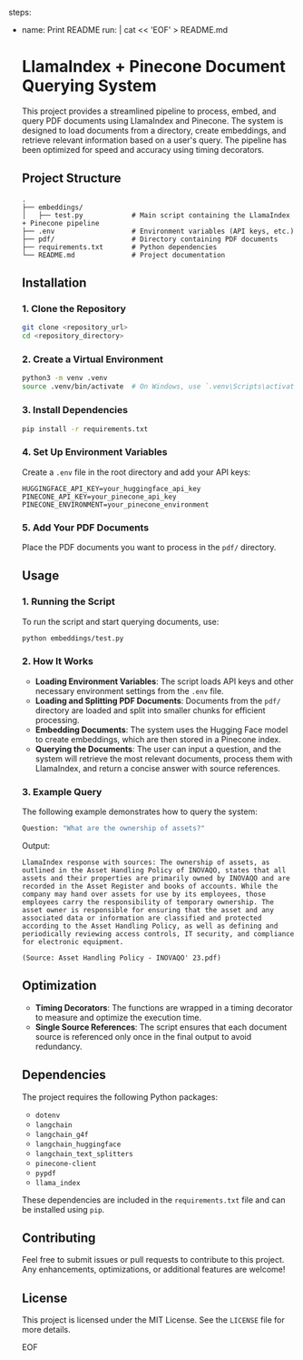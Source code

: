 steps:
  - name: Print README
    run: |
      cat << 'EOF' > README.md
      # LlamaIndex + Pinecone Document Querying System

      This project provides a streamlined pipeline to process, embed, and query PDF documents using LlamaIndex and Pinecone. The system is designed to load documents from a directory, create embeddings, and retrieve relevant information based on a user's query. The pipeline has been optimized for speed and accuracy using timing decorators.

      ## Project Structure

      ```
      .
      ├── embeddings/
      │   ├── test.py            # Main script containing the LlamaIndex + Pinecone pipeline
      ├── .env                   # Environment variables (API keys, etc.)
      ├── pdf/                   # Directory containing PDF documents
      ├── requirements.txt       # Python dependencies
      └── README.md              # Project documentation
      ```

      ## Installation

      ### 1. Clone the Repository
      ```bash
      git clone <repository_url>
      cd <repository_directory>
      ```

      ### 2. Create a Virtual Environment
      ```bash
      python3 -m venv .venv
      source .venv/bin/activate  # On Windows, use `.venv\Scripts\activate`
      ```

      ### 3. Install Dependencies
      ```bash
      pip install -r requirements.txt
      ```

      ### 4. Set Up Environment Variables
      Create a `.env` file in the root directory and add your API keys:
      ```plaintext
      HUGGINGFACE_API_KEY=your_huggingface_api_key
      PINECONE_API_KEY=your_pinecone_api_key
      PINECONE_ENVIRONMENT=your_pinecone_environment
      ```

      ### 5. Add Your PDF Documents
      Place the PDF documents you want to process in the `pdf/` directory.

      ## Usage

      ### 1. Running the Script

      To run the script and start querying documents, use:
      ```bash
      python embeddings/test.py
      ```

      ### 2. How It Works

      - **Loading Environment Variables**: The script loads API keys and other necessary environment settings from the `.env` file.
      - **Loading and Splitting PDF Documents**: Documents from the `pdf/` directory are loaded and split into smaller chunks for efficient processing.
      - **Embedding Documents**: The system uses the Hugging Face model to create embeddings, which are then stored in a Pinecone index.
      - **Querying the Documents**: The user can input a question, and the system will retrieve the most relevant documents, process them with LlamaIndex, and return a concise answer with source references.

      ### 3. Example Query

      The following example demonstrates how to query the system:
      ```bash
      Question: "What are the ownership of assets?"
      ```
      Output:
      ```plaintext
      LlamaIndex response with sources: The ownership of assets, as outlined in the Asset Handling Policy of INOVAQO, states that all assets and their properties are primarily owned by INOVAQO and are recorded in the Asset Register and books of accounts. While the company may hand over assets for use by its employees, those employees carry the responsibility of temporary ownership. The asset owner is responsible for ensuring that the asset and any associated data or information are classified and protected according to the Asset Handling Policy, as well as defining and periodically reviewing access controls, IT security, and compliance for electronic equipment.

      (Source: Asset Handling Policy - INOVAQO' 23.pdf)
      ```

      ## Optimization

      - **Timing Decorators**: The functions are wrapped in a timing decorator to measure and optimize the execution time.
      - **Single Source References**: The script ensures that each document source is referenced only once in the final output to avoid redundancy.

      ## Dependencies

      The project requires the following Python packages:
      - `dotenv`
      - `langchain`
      - `langchain_g4f`
      - `langchain_huggingface`
      - `langchain_text_splitters`
      - `pinecone-client`
      - `pypdf`
      - `llama_index`

      These dependencies are included in the `requirements.txt` file and can be installed using `pip`.

      ## Contributing

      Feel free to submit issues or pull requests to contribute to this project. Any enhancements, optimizations, or additional features are welcome!

      ## License

      This project is licensed under the MIT License. See the `LICENSE` file for more details.

      EOF
